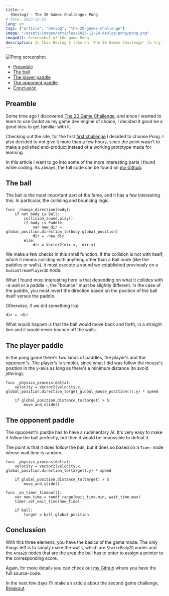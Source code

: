 ```yaml
---
title: >
  [Devlog] - The 20 Games Challenge: Pong
# date: 2023-12-22
lang: en
tags: ["article", "devlog", "the-20-games-challenge"]
image: "/assets/images/articles/2023-12-24-devlog-pong/pong.png"
imageAlt: Screenshot of the game Pong.
description: In this Devlog I take on 'The 20 Games Challenge' to try to recreate the classic game - Pong. Gain insights into the coding challenge, design considerations, and the overall learning experience of crafting Pong within the constraints of the 20 Games Challenge.
---
```


![Pong screenshot](/assets/images/articles/2023-12-24-devlog-pong/pong.png "Pong")

- [Preamble](#preamble)
- [The ball](#the-ball)
- [The player paddle](#the-player-paddle)
- [The opponent paddle](#la-raqueta-del-oponente)
- [Conclusión](#conclusión)


## Preamble

Some time ago I discovered [The 20 Game Challenge](https://20_games_challenge.gitlab.io/how/), and since I wanted to learn to use Godot as my game dev engine of choice, I decided it good be a good idea to get familiar with it.

Checking out the site, for the first [first challenge](https://20_games_challenge.gitlab.io/challenge/) I decided to choose Pong. I also decided to not give it more than a few hours, since the point wasn't to make a polished end-product instead of a working prototype made for learning.

In this article I want to go into some of the more interesting parts I found while coding. As always, the full code can be found on [my Github](https://github.com/KuluGary/The-20-Games-Challenge---01-Pong).

## The ball

The ball is the most important part of the fame, and it has a few interesting this. In particular, the colliding and bouncing logic.

```
func _change_direction(body):
	if not body is Ball:
		collision_sound.play()
		if body is Paddle:
			var new_dir = global_position.direction_to(body.global_position)
			dir = -new_dir
		else:
			dir = Vector2(dir.x, -dir.y)
```

We make a few checks in this small function. If the collision is not with itself, which it means colliding with anything other than a Ball node (like the paddles or walls), it must execute a sound we established previously on a `AudioStreamPlayer2D` node.

What I found most interesting here is that depending on what it collides with -a wall or a paddle -, the "bounce" must be slightly different. In the case of the paddle, you must invert the direction based on the position of the ball itself versus the paddle.

Otherwise, if we did something like:

```
dir = -dir
```

What would happen is that the ball would move back and forth, in a straight line and it would never bounce off the walls.

## The player paddle

In the pong game there's two kinds of paddles, the player's and the opponent's. The player's is simpler, since what I did was follow the mouse's position in the y-axis as long as there's a minimum distance (to avoid _jittering_).

```
func _physics_process(delta):
	velocity = Vector2(velocity.x, global_position.direction_to(get_global_mouse_position()).y) * speed

	if global_position.distance_to(target) > 5:
		move_and_slide()
```

## The opponent paddle

The opponent's paddle has to have a rudimentary AI. It's very easy to make it follow the ball perfectly, but then it would be impossible to defeat it.

The point is that it does follow the ball, but it does so based on a `Timer` node whose wait time is random.

```
func _physics_process(delta):
	velocity = Vector2(velocity.x, global_position.direction_to(target).y) * speed

	if global_position.distance_to(target) > 5:
		move_and_slide()

func _on_timer_timeout():
	var new_time = randf_range(wait_time.min, wait_time.max)
	timer.set_wait_time(new_time)

	if ball:
		target = ball.global_position
```

## Conclussion

With this three elemens, you have the basics of the game made. The only things left is to simply make the walls, which are `StaticBody2D` nodes and the `Area2D` nodes that are the area the ball has to enter to assign a pointer to the corresponding score.

Again, for more details you can check out [my Github](https://github.com/KuluGary/The-20-Games-Challenge---01-Pong) where you have the full source-code.

In the next few days I'll make an article about the second game challenge, [Breakout](https://github.com/KuluGary/The-20-Games-Challenge---02-Breakout).

